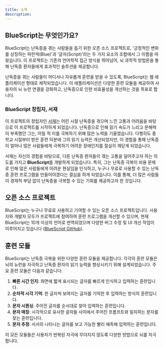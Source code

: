 ```yaml
---
title: 소개
description:
---
```


## BlueScript는 무엇인가요?

BlueScript는 난독증을 겪는 사람들을 돕기 위한 오픈 소스 프로젝트로, '긍정적인 변화를 상징하는 파란색(Blue)'과 '글자(Script)'라는 두 가지 요소의 조합에서 그 이름을 따왔습니다. 이 프로젝트는 기존의 언어학적 접근 방식을 뛰어넘어, 뇌 과학적 방법론을 통해 난독증 환자들에게 효과적인 솔루션을 제공합니다.

난독증을 겪는 사람들이 어디서나 자유롭게 훈련을 받을 수 있도록, BlueScript는 웹 애플리케이션 형태로 제작되었습니다. 이 애플리케이션은 다양한 훈련 모듈을 제공하여 사용자의 뇌 뉴런 연결을 강화하고, 난독증으로 인한 비효율성을 개선하는 것을 목표로 합니다.

### BlueScript 창립자, 서재

이 프로젝트의 창립자인 [서재](https://github.com/SuhJae)는 어린 시절 난독증을 겪으며 느낀 고통과 어려움을 바탕으로 이 프로젝트를 시작하게 되었습니다. 난독증으로 인해 읽기 속도가 느리고 문해력이 부족했던 그는, 어릴 적 이를 극복하기 위해 많은 노력을 기울였습니다. 다행히도 중학교 시절부터 받은 훈련 덕분에 그의 읽기 능력은 개선되었지만, 이 경험을 통해 난독증이 얼마나 많은 사람들에게 극복하기 어려운 장애인지를 절실히 깨닫게 되었습니다.

서재는 자신의 경험을 바탕으로, 다른 난독증 환자들이 겪는 고통을 덜어주고자 하는 의도를 가지고 **BlueScript**를 개발하게 되었습니다. 특히, 그는 난독증 극복이 비용 문제로 인해 많은 사람들에게 어려운 현실임을 인식하고, 누구나 무료로 사용할 수 있는 난독증 훈련 프로그램을 만들어야겠다는 결심을 하게 되었습니다. 이를 통해, 더 많은 사람들이 경제적 부담 없이 난독증을 극복할 수 있는 기회를 제공하고자 한 것입니다.

## 오픈 소스 프로젝트

BlueScript는 누구나 무료로 사용하고 기여할 수 있는 오픈 소스 프로젝트입니다. 사용자와 개발자 모두가 프로젝트에 참여하여 훈련 프로그램을 개선할 수 있으며, 현재 BlueScript는 10개 이상의 언어로 번역되었으며 다양한 버그 수정 및 UI 개선 작업이 이루어지고 있습니다 ([BlueScript GitHub](https://github.com/BlueScript-NPO)).

## 훈련 모듈

BlueScript는 난독증 극복을 위한 다양한 훈련 모듈을 제공합니다. 각각의 훈련 모듈은 뇌의 뉴런을 자극하고 난독증 환자의 읽기 능력을 향상시키기 위해 설계되었습니다. 주요 훈련 모듈은 다음과 같습니다:

1. **빠른 시간 인지**: 화면에 짧게 표시되는 글자를 빠르게 인식하고 입력하는 훈련입니다.
2. **순차적 시각 기억**: 한 글자씩 보여지는 글자를 기억한 후 입력하는 방식의 훈련입니다.
3. **문자 시퀀싱**: 주어진 글자를 순서대로 찾아 입력하는 훈련입니다.
4. **문자 매칭**: 시각적으로 유사한 글자들 사이에서 주어진 프롬프트와 일치하는 문자를 찾는 훈련입니다.
5. **문자 추정**: 서서히 나타나는 글자를 보고 가능한 빨리 예측해 입력하는 훈련입니다.

이 모든 모듈들은 사용자가 반복된 자극에 무뎌지지 않도록 다양한 방법으로 뇌를 자극합니다.
